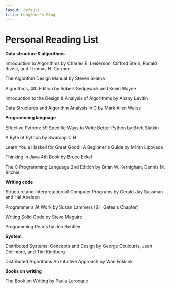 ```yaml
---
layout: default
title: Hengfeng's Blog
---
```


<!--
When $a \ne 0$, there are two solutions to $ax^2 + bx + c = 0$ and they are

$$x = {-b \pm \sqrt{b^2-4ac} \over 2a}.$$
-->

Personal Reading List
=====================

__Data structure & algorithms__

Introduction to Algorithms by Charles E. Leiserson, Clifford Stein, Ronald Rivest, and Thomas H. Cormen

The Algorithm Design Manual by Steven Skiena

Algorithms, 4th Edition by Robert Sedgewick and Kevin Wayne

Introduction to the Design & Analysis of Algorithms by Anany Levitin

Data Structures and Algorithm Analysis in C by Mark Allen Weiss

__Programming language__

Effective Python: 59 Specific Ways to Write Better Python by Brett Slatkin

A Byte of Python by Swaroop C H

Learn You a Haskell for Great Good!: A Beginner's Guide by Miran Lipovaca

Thinking in Java 4th Book by Bruce Eckel

The C Programming Language 2nd Edition by Brian W. Kernighan, Dennis M. Ritchie

__Writing code__

Structure and Interpretation of Computer Programs 
by Gerald Jay Sussman and Hal Abelson

Programmers At Work by Susan Lammers (Bill Gates's Chapter)

Writing Solid Code by Steve Maguire

Programming Pearls by Jon Bentley

__System__

Distributed Systems: Concepts and Design by George Coulouris, Jean Dollimore, and Tim Kindberg

Distributed Algorithms An Intuitive Approach by Wan Fokkink

__Books on writing__

The Book on Writing by Paula Larocque

